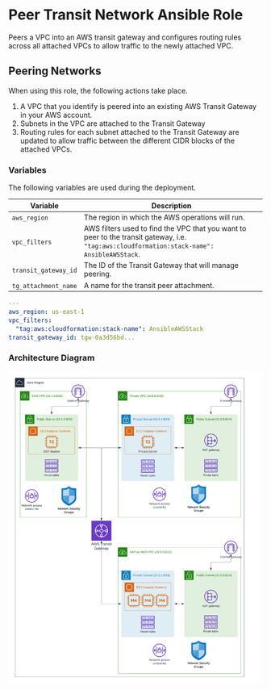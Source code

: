 # Peer Transit Network Ansible Role

Peers a VPC into an AWS transit gateway and configures routing rules across all attached VPCs to allow traffic to the newly attached VPC.

## Peering Networks

When using this role, the following actions take place.

1. A VPC that you identify is peered into an existing AWS Transit Gateway in your AWS account.
2. Subnets in the VPC are attached to the Transit Gateway
3. Routing rules for each subnet attached to the Transit Gateway are updated to allow traffic between the different CIDR blocks of the attached VPCs.

### Variables

The following variables are used during the deployment.

| Variable             | Description                             |
|----------------------|-----------------------------------------|
|`aws_region`|The region in which the AWS operations will run.|
|`vpc_filters`|AWS filters used to find the VPC that you want to peer to the transit gateway, i.e. `"tag:aws:cloudformation:stack-name": AnsibleAWSStack`.|
|`transit_gateway_id`|The ID of the Transit Gateway that will manage peering.|
| `tg_attachment_name` | A name for the transit peer attachment. |

```yaml
---
aws_region: us-east-1
vpc_filters:
  "tag:aws:cloudformation:stack-name": AnsibleAWSStack
transit_gateway_id: tgw-0a3d56bd...
```

### Architecture Diagram

![Deployment Architecture Diagram](./files/peer_transit_network_diagram.png)